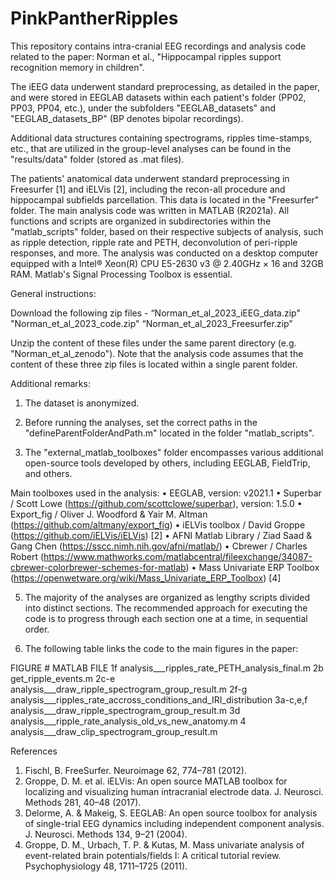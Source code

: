 # PinkPantherRipples

﻿This repository contains intra-cranial EEG recordings and analysis code related to the paper:
Norman et al., "Hippocampal ripples support recognition memory in children".

The iEEG data underwent standard preprocessing, as detailed in the paper, and were stored in EEGLAB datasets within each patient's folder (PP02, PP03, PP04, etc.), under the subfolders "EEGLAB_datasets" and "EEGLAB_datasets_BP" (BP denotes bipolar recordings). 

Additional data structures containing spectrograms, ripples time-stamps, etc., that are utilized in the group-level analyses can be found in the "results/data" folder (stored as .mat files). 

The patients' anatomical data underwent standard preprocessing in Freesurfer [1] and iELVis [2], including the recon-all procedure and hippocampal subfields parcellation. This data is located in the "Freesurfer" folder. 
The main analysis code was written in MATLAB (R2021a). All functions and scripts are organized in subdirectories within the "matlab_scripts" folder, based on their respective subjects of analysis, such as ripple detection, ripple rate and PETH, deconvolution of peri-ripple responses, and more.
The analysis was conducted on a desktop computer equipped with a Intel® Xeon(R) CPU E5-2630 v3 @ 2.40GHz × 16 and 32GB RAM. Matlab's Signal Processing Toolbox is essential.

General instructions:

Download the following zip files -
“Norman_et_al_2023_iEEG_data.zip" 
"Norman_et_al_2023_code.zip"
“Norman_et_al_2023_Freesurfer.zip”

Unzip the content of these files under the same parent directory (e.g. "Norman_et_al_zenodo").
Note that the analysis code assumes that the content of these three zip files is located within a single parent folder.

Additional remarks:

1) The dataset is anonymized. 

2) Before running the analyses, set the correct paths in the "defineParentFolderAndPath.m" located in the folder "matlab_scripts".

3) The "external_matlab_toolboxes" folder encompasses various additional open-source tools developed by others, including EEGLAB, FieldTrip, and others.

Main toolboxes used in the analysis:
•	EEGLAB, version: v2021.1
•	Superbar / Scott Lowe (https://github.com/scottclowe/superbar), version: 1.5.0
•	Export_fig / Oliver J. Woodford & Yair M. Altman (https://github.com/altmany/export_fig)
•	iELVis toolbox / David Groppe (https://github.com/iELVis/iELVis) [2]
•	AFNI Matlab Library / Ziad Saad & Gang Chen (https://sscc.nimh.nih.gov/afni/matlab/)
•	Cbrewer / Charles Robert (https://www.mathworks.com/matlabcentral/fileexchange/34087-cbrewer-colorbrewer-schemes-for-matlab)
•	Mass Univariate ERP Toolbox (https://openwetware.org/wiki/Mass_Univariate_ERP_Toolbox) [4]

5) The majority of the analyses are organized as lengthy scripts divided into distinct sections. The recommended approach for executing the code is to progress through each section one at a time, in sequential order.

6) The following table links the code to the main figures in the paper:

FIGURE #		MATLAB FILE
1f			analysis___ripples_rate_PETH_analysis_final.m
2b			get_ripple_events.m
2c-e 			analysis___draw_ripple_spectrogram_group_result.m
2f-g			analysis___ripples_rate_accross_conditions_and_IRI_distribution
3a-c,e,f		analysis___draw_ripple_spectrogram_group_result.m
3d			analysis___ripple_rate_analysis_old_vs_new_anatomy.m
4			analysis___draw_clip_spectrogram_group_result.m

References
1.	Fischl, B. FreeSurfer. Neuroimage 62, 774–781 (2012).
2.	Groppe, D. M. et al. iELVis: An open source MATLAB toolbox for localizing and visualizing human intracranial electrode data. J. Neurosci. Methods 281, 40–48 (2017).
3.	Delorme, A. & Makeig, S. EEGLAB: An open source toolbox for analysis of single-trial EEG dynamics including independent component analysis. J. Neurosci. Methods 134, 9–21 (2004).
4.	Groppe, D. M., Urbach, T. P. & Kutas, M. Mass univariate analysis of event-related brain potentials/fields I: A critical tutorial review. Psychophysiology 48, 1711–1725 (2011).
